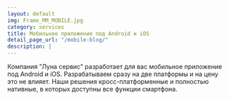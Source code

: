 ```yaml
---
layout: default
img: Frame_MM_MOBILE.jpg
category: services
title: Мобильное приложение под Android и iOS
detail_page_url: "/mobile-blog/"
description: |
---
```

  Компания &quot;Луна сервис&quot; разработает для вас мобильное приложение под Android и iOS. Разрабатываем сразу на две платформы и на цену это не влияет. Наши решения кросс-платформенные и полностью нативные, в которых доступны все функции смартфона.
